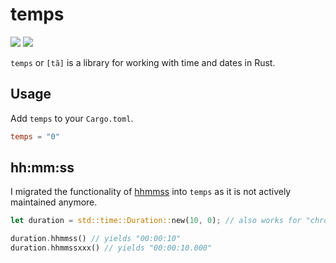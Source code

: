 # temps

[![](https://img.shields.io/crates/v/temps.svg)](https://crates.io/crates/temps)
[![](https://github.com/icepuma/temps/actions/workflows/ci.yml/badge.svg)](https://github.com/icepuma/temps/actions/workflows/ci.yml)

`temps` or `[tã]` is a library for working with time and dates in Rust.

## Usage

Add `temps` to your `Cargo.toml`.

```toml
temps = "0"
```

## hh:mm:ss

I migrated the functionality of [hhmmss](https://github.com/TianyiShi2001/hhmmss) into `temps` as it is not actively maintained anymore.

```rust
let duration = std::time::Duration::new(10, 0); // also works for "chrono::Duration" and "time::Duration"

duration.hhmmss() // yields "00:00:10"
duration.hhmmssxxx() // yields "00:00:10.000"
```
